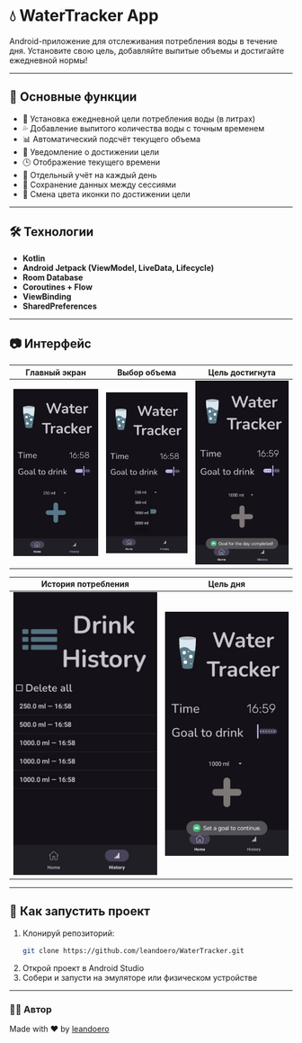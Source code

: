 # 💧 WaterTracker App

Android-приложение для отслеживания потребления воды в течение дня. Установите свою цель, добавляйте выпитые объемы и достигайте ежедневной нормы!

---

## 📱 Основные функции
- 🎯 Установка ежедневной цели потребления воды (в литрах)
- 💦 Добавление выпитого количества воды с точным временем
- 📊 Автоматический подсчёт текущего объема
- 🔔 Уведомление о достижении цели
- 🕒 Отображение текущего времени
- 📆 Отдельный учёт на каждый день
- 💾 Сохранение данных между сессиями
- 🔄 Смена цвета иконки по достижении цели
---

## 🛠️ Технологии
- **Kotlin**
- **Android Jetpack (ViewModel, LiveData, Lifecycle)**
- **Room Database**
- **Coroutines + Flow**
- **ViewBinding**
- **SharedPreferences**
---

## 📷 Интерфейс

| Главный экран                   | Выбор объема                      | Цель достигнута             |
|:-------------------------------:|:---------------------------------:|:---------------------------:|
| ![main](./screenshots/main.jpg) | ![spinner](./screenshots/spinner.jpg) | ![goal](./screenshots/goal.jpg) |

| История потребления            | Цель дня                          |
|:------------------------------:|:---------------------------------:|
| ![history](./screenshots/history.jpg) | ![settings](./screenshots/setgoal.jpg) |
---

## 🚀 Как запустить проект
1. Клонируй репозиторий:
   ```bash
   git clone https://github.com/leandoero/WaterTracker.git
2. Открой проект в Android Studio
3. Собери и запусти на эмуляторе или физическом устройстве
---

### 🧑‍💻 Автор
Made with ❤️ by [leandoero](https://github.com/leandoero)

